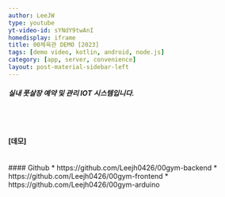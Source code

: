 ```yaml
---
author: LeeJW
type: youtube
yt-video-id: sYNdY9twAnI
homedisplay: iframe
title: 00체육관 DEMO [2023]
tags: [demo video, kotlin, android, node.js]
category: [app, server, convenience]
layout: post-material-sidebar-left
---
```

##### 실내 풋살장 예약 및 관리 IOT 시스템입니다.
<br><br>
#### [데모]

<br>
#### Github
* https://github.com/Leejh0426/00gym-backend  
* https://github.com/Leejh0426/00gym-frontend
* https://github.com/Leejh0426/00gym-arduino 